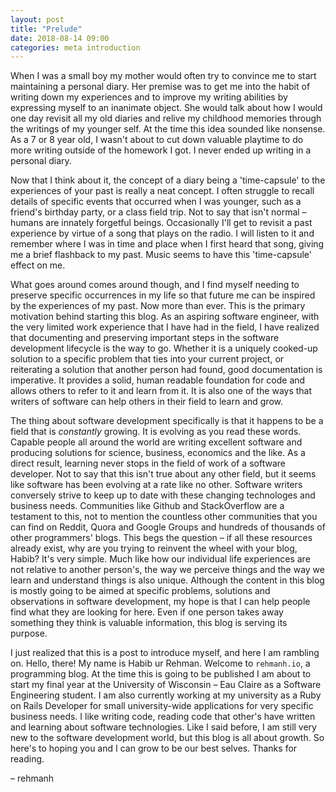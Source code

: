 ```yaml
---
layout: post
title: "Prelude"
date: 2018-08-14 09:00
categories: meta introduction
---
```


When I was a small boy my mother would often try to convince me to start maintaining a personal diary. Her premise was to get me into the habit of writing down my experiences and to improve my writing abilities by expressing myself to an inanimate object. She would talk about how I would one day revisit all my old diaries and relive my childhood memories through the writings of my younger self. At the time this idea sounded like nonsense. As a 7 or 8 year old, I wasn't about to cut down valuable playtime to do more writing outside of the homework I got. I never ended up writing in a personal diary.

Now that I think about it, the concept of a diary being a 'time-capsule' to the experiences of your past is really a neat concept. I often struggle to recall details of specific events that occurred when I was younger, such as a friend's birthday party, or a class field trip. Not to say that isn't normal – humans are innately forgetful beings. Occasionally I'll get to revisit a past experience by virtue of a song that plays on the radio. I will listen to it and remember where I was in time and place when I first heard that song, giving me a brief flashback to my past. Music seems to have this 'time-capsule' effect on me.

What goes around comes around though, and I find myself needing to preserve specific occurrences in my life so that future me can be inspired by the experiences of my past. Now more than ever. This is the primary motivation behind starting this blog. As an aspiring software engineer, with the very limited work experience that I have had in the field, I have realized that documenting and preserving important steps in the software development lifecycle is the way to go. Whether it is a uniquely cooked-up solution to a specific problem that ties into your current project, or reiterating a solution that another person had found, good documentation is imperative. It provides a solid, human readable foundation for code and allows others to refer to it and learn from it. It is also one of the ways that writers of software can help others in their field to learn and grow.

The thing about software development specifically is that it happens to be a field that is _constantly_ growing. It is evolving as you read these words. Capable people all around the world are writing excellent software and producing solutions for science, business, economics and the like. As a direct result, learning never stops in the field of work of a software developer. Not to say that this isn't true about any other field, but it seems like software has been evolving at a rate like no other. Software writers conversely strive to keep up to date with these changing technologes and business needs. Communities like Github and StackOverflow are a testament to this, not to mention the countless other communities that you can find on Reddit, Quora and Google Groups and hundreds of thousands of other programmers' blogs. This begs the question – if all these resources already exist, why are you trying to reinvent the wheel with your blog, Habib? It's very simple. Much like how our individual life experiences are not relative to another person's, the way we perceive things and the way we learn and understand things is also unique. Although the content in this blog is mostly going to be aimed at specific problems, solutions and observations in software development, my hope is that I can help people find what they are looking for here. Even if one person takes away something they think is valuable information, this blog is serving its purpose. 

I just realized that this is a post to introduce myself, and here I am rambling on. Hello, there! My name is Habib ur Rehman. Welcome to `rehmanh.io`, a programming blog. At the time this is going to be published I am about to start my final year at the University of Wisconsin – Eau Claire as a Software Engineering student. I am also currently working at my university as a Ruby on Rails Developer for small university-wide applications for very specific business needs. I like writing code, reading code that other's have written and learning about software technologies. Like I said before, I am still very new to the software development world, but this blog is all about growth. So here's to hoping you and I can grow to be our best selves. Thanks for reading. 

– rehmanh
